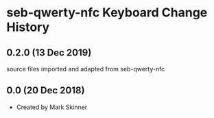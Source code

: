 seb-qwerty-nfc Keyboard Change History
=======================

0.2.0 (13 Dec 2019)
-------------------
source files imported and adapted from seb-qwerty-nfc

0.0 (20 Dec 2018)
-----------------

* Created by Mark Skinner

